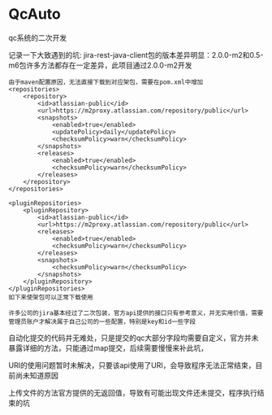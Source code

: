 # QcAuto
qc系统的二次开发


记录一下大致遇到的坑:
    jira-rest-java-client包的版本差异明显：2.0.0-m2和0.5-m6包许多方法都存在一定差异，此项目通过2.0.0-m2开发
    
    由于maven配置原因，无法直接下载到对应架包，需要在pom.xml中增加
    <repositories>
        <repository>
            <id>atlassian-public</id>
            <url>https://m2proxy.atlassian.com/repository/public</url>
            <snapshots>
                <enabled>true</enabled>
                <updatePolicy>daily</updatePolicy>
                <checksumPolicy>warn</checksumPolicy>
            </snapshots>
            <releases>
                <enabled>true</enabled>
                <checksumPolicy>warn</checksumPolicy>
            </releases>
        </repository>
    </repositories>

    <pluginRepositories>
        <pluginRepository>
            <id>atlassian-public</id>
            <url>https://m2proxy.atlassian.com/repository/public</url>
            <releases>
                <enabled>true</enabled>
                <checksumPolicy>warn</checksumPolicy>
            </releases>
            <snapshots>
                <checksumPolicy>warn</checksumPolicy>
            </snapshots>
        </pluginRepository>
    </pluginRepositories>
    如下来使架包可以正常下载使用
    
    许多公司的jira基本经过了二次包装，官方api提供的接口只有参考意义，并无实用价值，需要管理员账户才解决属于自己公司的一些配置，特别是key和id一些字段
  
  自动化提交的代码并无难处，只是提交的qc大部分字段均需要自定义，官方并未暴露详细的方法，只能通过map提交，后续需要慢慢来补此坑，
  
  URI的使用问题暂时未解决，只要该api使用了URI，会导致程序无法正常结束，目前尚未知道原因
  
  上传文件的方法官方提供的无返回值，导致有可能出现文件还未提交，程序执行结束的坑
